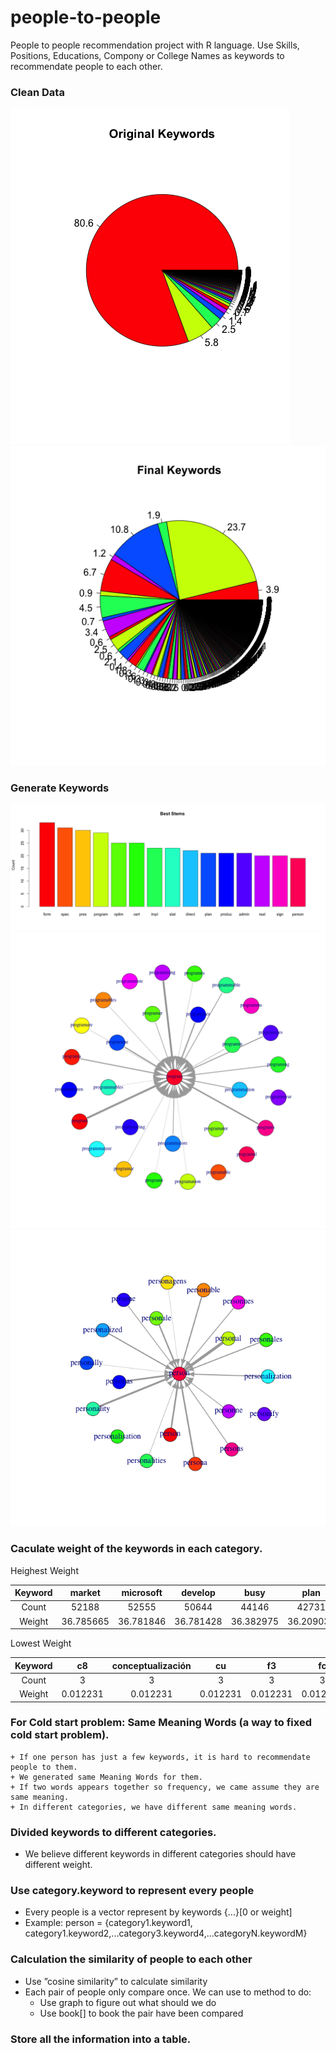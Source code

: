 # people-to-people
People to people recommendation project with R language.
Use Skills, Positions, Educations, Compony or College Names as keywords to recommendate people to each other.

### Clean Data
  
  <img alt="keywords-percent" src="img/original-keywords-percent.png"/>
  <img alt="keywords-percent" src="img/final-keywords-percent.png"/>

### Generate Keywords

  <img alt="keywords-percent" src="img/best-stems.png"/>
  <img alt="keywords-percent" src="img/stem-program.png"/>
  <img alt="keywords-percent" src="img/stem-person.png"/>

### Caculate weight of the keywords in each category.
 
Heighest Weight

| Keyword | market |microsoft |develop | busy| plan | analys | off | 
|:---:|:---:|:---:|:---:|:---:|:---:|:---:|:---:|
| Count | 52188 | 52555 | 50644 | 44146 | 42731 | 38805 | 37878 | 
| Weight |36.785665 |36.781846 |36.781428 |36.382975 |36.209036 |35.547924 |35.351517 |

Lowest Weight

| Keyword | c8 |conceptualización |cu | f3| fc | 00 | 2h | 
|:---:|:---:|:---:|:---:|:---:|:---:|:---:|:---:|
| Count | 3 | 3 | 3 | 3 | 3 | 3 | 3 | 
| Weight |0.012231 |0.012231 |0.012231 |0.012231 |0.012231 |0.012231 |0.012231 |0.012231 |

### For Cold start problem: Same Meaning Words (a way to fixed cold start problem).
    + If one person has just a few keywords, it is hard to recommendate people to them.
    + We generated same Meaning Words for them.
    + If two words appears together so frequency, we came assume they are same meaning.
    + In different categories, we have different same meaning words.

### Divided keywords to different categories.
  - We believe different keywords in different categories should have different weight.

### Use category.keyword to represent every people
  - Every people is a vector represent by keywords {...}[0 or weight]
  - Example: person = {category1.keyword1, category1.keyword2,...category3.keyword4,...categoryN.keywordM}

### Calculation the similarity of people to each other
  - Use ”cosine similarity” to calculate similarity
  - Each pair of people only compare once. We can use to method to do:
    + Use graph to figure out what should we do
    + Use book[] to book the pair have been compared

### Store all the information into a table.
